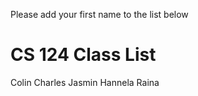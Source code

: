 Please add your first name to the list below

# CS 124 Class List
Colin
Charles
Jasmin
Hannela
Raina
